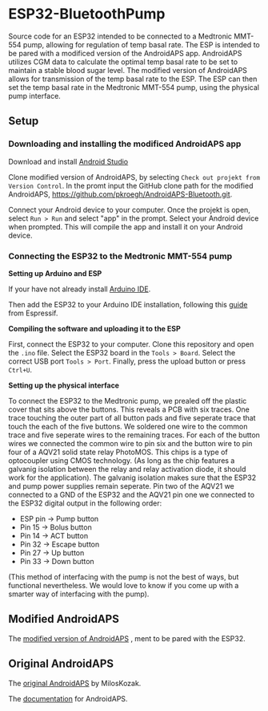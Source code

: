 # ESP32-BluetoothPump
Source code for an ESP32 intended to be connected to a Medtronic MMT-554 pump, allowing for regulation of temp basal rate. The ESP is intended to be pared with a modificed version of the AndroidAPS app. AndroidAPS utilizes CGM data to calculate the optimal temp basal rate to be set to maintain a stable blood sugar level. The modified version of AndroidAPS allows for transmission of the temp basal rate to the ESP. The ESP can then set the temp basal rate in the Medtronic MMT-554 pump, using the physical pump interface. 

## Setup

### Downloading and installing the modificed AndroidAPS app
Download and install [Android Studio](https://developer.android.com/studio)

Clone modified version of AndroidAPS, by selecting ```Check out projekt from Version Control```. In the promt input the GitHub clone path for the modified AndroidAPS, https://github.com/pkroegh/AndroidAPS-Bluetooth.git.

Connect your Android device to your computer.
Once the projekt is open, select ```Run > Run``` and select "app" in the prompt. Select your Android device when prompted. This will compile the app and install it on your Android device.

### Connecting the ESP32 to the Medtronic MMT-554 pump
**Setting up Arduino and ESP**

If your have not already install [Arduino IDE](https://www.arduino.cc/en/main/software).

Then add the ESP32 to your Arduino IDE installation, following this [guide](https://github.com/espressif/arduino-esp32/blob/master/docs/arduino-ide/boards_manager.md) from Espressif.

**Compiling the software and uploading it to the ESP**

First, connect the ESP32 to your computer.
Clone this repository and open the ```.ino``` file. Select the ESP32 board in the ```Tools > Board```. Select the correct USB port ```Tools > Port```. Finally, press the upload button or press ```Ctrl+U```.

**Setting up the physical interface**

To connect the ESP32 to the Medtronic pump, we prealed off the plastic cover that sits above the buttons. This reveals a PCB with six traces. One trace touching the outer part of all button pads and five seperate trace that touch the each of the five buttons. We soldered one wire to the common trace and five seperate wires to the remaining traces. For each of the button wires we connected the common wire to pin six and the button wire to pin four of a AQV21 solid state relay PhotoMOS. This chips is a type of optocoupler using CMOS technology. (As long as the chip features a galvanig isolation between the relay and relay activation diode, it should work for the application). The galvanig isolation makes sure that the ESP32 and pump power supplies remain seperate. Pin two of the AQV21 we connected to a GND of the ESP32 and the AQV21 pin one we connected to the ESP32 digital output in the following order:

* ESP pin -> Pump button
* Pin 15 -> Bolus button
* Pin 14 -> ACT button
* Pin 32 -> Escape button
* Pin 27 -> Up button
* Pin 33 -> Down button
          
(This method of interfacing with the pump is not the best of ways, but functional nevertheless. We would love to know if you come up with a smarter way of interfacing with the pump).

## Modified AndroidAPS
The [modified version of AndroidAPS](https://github.com/pkroegh/AndroidAPS-Bluetooth) , ment to be pared with the ESP32.

## Original AndroidAPS 
The  [original AndroidAPS](https://github.com/MilosKozak/AndroidAPS) by MilosKozak.

The [documentation](https://androidaps.readthedocs.io/en/latest/EN/) for AndroidAPS. 
